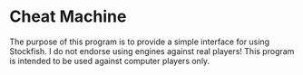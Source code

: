 # Cheat Machine

The purpose of this program is to provide a simple interface for using
Stockfish. I do not endorse using engines against real players! This program is
intended to be used against computer players only.
